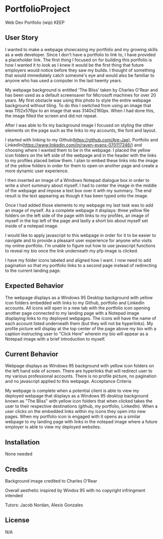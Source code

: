 # PortfolioProject
Web Dev Portfolio (wip) KEEP 
## User Story

I wanted to make a webpage showcasing my portfolio and my growing skills as a web developer. Since I don't have a portfolio to link to, I have provided a placeholder link. The first thing I focused on for building this portfolio is how I wanted it to look as I knew it would be the first thing that future employers would notice before they saw my builds. I thought of something that would immediately catch someone's eye and would also be familiar to anyone who has used a computer in the last twenty years.

My webpage background is entitled 'The Bliss' taken by Charles O'Rear and has been used as a default screensaver for Microsoft machines for over 20 years. My first obstacle was using this photo to style the entire webpage background without tiling. To do this I switched from using an image that was 1152x576px to an image that was 3140x2160px. When I had done this, the image filled the screen and did not repeat.

After I was able to fix my background image I focused on styling the other elements on the page such as the links to my accounts, the font and layout.

I started with linking to my Github(https://github.com/Are-Jae), Portfolio and LinkedIn(https://www.linkedin.com/in/raven-evans-070117246/) and choosing where I wanted them to be in the webpage. I placed the yellow icon folders on the left side of the webpage and in the header with the links to my profiles placed below them. I plan to embed these links into the image of the yellow folders in order for them to open on another page and create a more dynamic user experience.

I then inserted an image of a Windows Notepad dialogue box in order to write a short summary about myself. I had to center the image in the middle of the webpage and impose a text box over it with my summary. The end result is the text appearing as though it has been typed onto the image.

Once I had added those elements to my webpage my last task was to add an image of myself. As a complete webpage it displays: three yellow file folders on the left side of the page with links to my profiles, an image of myself in the top left of the page and lastly a short bio about myself set inside of a notepad image.

I would like to apply javascript to this webpage in order for it to be easier to navigate and to provide a pleasant user experience for anyone who visits my online portfolio. I'm unable to figure out how to use javascript functions to reveal my bio once the link underneath my pfp image is clicked.

I have my folder icons labeled and aligned how I want. I now need to add pagination so that my portfolio links to a second page instead of redirecting to the current landing page.

## Expected Behavior

The webpage displays as a Windows 95 Desktop background with yellow icon folders embedded with links to my Github, portfolio and LinkedIn accounts. All icons will open in a new tab with the portfolio icon opening another page connected to my landing page with a Notepad image displaying links to my deployed webpages. The icons will have the name of each account listed underneath them (but they will not be hyperlinks). My profile picture will display at the top center of the page above my bio with a caption instructing user to "Click Here" wherein my bio will appear as a Notepad image with a brief introduction to myself.

## Current Behavior

Webpage displays as Windows 95 background with yellow icon folders on the left hand side of screen. There are hyperlinks that will redirect user to my various professional accounts. There is no profile picture, no pagination and no javascript applied to this webpage.
Acceptance Criteria

My webpage is complete when a potential client is able to view my deployed webpage that displays as a Windows 95 desktop background known as "The Bliss" with yellow icon folders that when clicked takes the user to their respective destinations (github, my portfolio, LinkedIn). When a user clicks on the embedded links within my icons they open into new pages. When my portfolio icon is engaged with it opens as a similar webpage to my landing page with links in the notepad image where a future employer is able to view my deployed websites.


## Installation

None needed


## Credits

Background image credited to Charles O'Rear

Overall aesthetic inspired by Windos 95 with no copyright infringment intended

Tutors: Jacob Nordan, Alexis Gonzales


## License

N/A